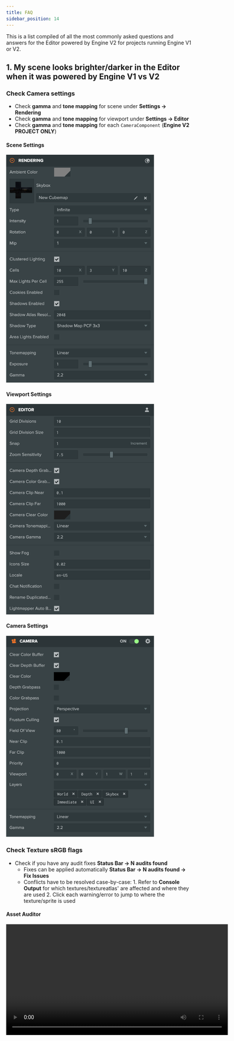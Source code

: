```yaml
---
title: FAQ
sidebar_position: 14
---
```


This is a list compiled of all the most commonly asked questions and answers for the Editor powered by Engine V2 for projects running Engine V1 or V2.

## 1. My scene looks brighter/darker in the Editor when it was powered by Engine V1 vs V2

### Check Camera settings

- Check **gamma** and **tone mapping** for scene under **Settings -> Rendering**
- Check **gamma** and **tone mapping** for viewport under **Settings -> Editor**
- Check **gamma** and **tone mapping** for each `CameraComponent` (**Engine V2 PROJECT ONLY**)

#### Scene Settings

<img src='/img/user-manual/editor/editor-v2/settings-rendering.png' width='400px' />

#### Viewport Settings

<img src='/img/user-manual/editor/editor-v2/settings-editor.png' width='400px' />

#### Camera Settings

<img src='/img/user-manual/editor/editor-v2/camera-settings.png' width='400px' />

### Check Texture sRGB flags

- Check if you have any audit fixes **Status Bar -> N audits found**
  - Fixes can be applied automatically **Status Bar -> N audits found -> Fix Issues**
  - Conflicts have to be resolved case-by-case:
        1. Refer to **Console Output** for which textures/textureatlas' are affected and where they are used
        2. Click each warning/error to jump to where the texture/sprite is used

#### Asset Auditor

<video autoplay controls src='/video/asset-auditor.mp4' width='600px' />

## 2. My camera makes objects look brighter/darker in the Editor compared to the Launcher

If the camera is created by a script make sure the **gamma** and **tone mapping** settings are explicity set on the camera component.
